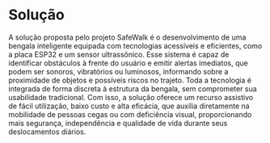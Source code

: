 # Solução

A solução proposta pelo projeto SafeWalk é o desenvolvimento de uma bengala inteligente equipada com tecnologias acessíveis e eficientes, como a placa ESP32 e um sensor ultrassônico. Esse sistema é capaz de identificar obstáculos à frente do usuário e emitir alertas imediatos, que podem ser sonoros, vibratórios ou luminosos, informando sobre a proximidade de objetos e possíveis riscos no trajeto. Toda a tecnologia é integrada de forma discreta à estrutura da bengala, sem comprometer sua usabilidade tradicional. Com isso, a solução oferece um recurso assistivo de fácil utilização, baixo custo e alta eficácia, que auxilia diretamente na mobilidade de pessoas cegas ou com deficiência visual, proporcionando mais segurança, independência e qualidade de vida durante seus deslocamentos diários.

